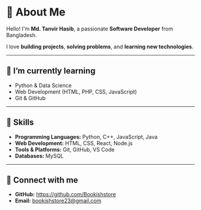 # 👋 About Me

Hello! I'm **Md. Tanvir Hasib**, a passionate **Software Developer** from Bangladesh.  

I love **building projects**, **solving problems**, and **learning new technologies**.  

---

## 🌱 I’m currently learning
- Python & Data Science  
- Web Development (HTML, PHP, CSS, JavaScript)  
- Git & GitHub  

---

## 💼 Skills
- **Programming Languages:** Python, C++, JavaScript, Java 
- **Web Development:** HTML, CSS, React, Node.js  
- **Tools & Platforms:** Git, GitHub, VS Code  
- **Databases:** MySQL  

---

## 🔗 Connect with me
- **GitHub:** https://github.com/Bookishstore  
- **Email:** bookishstore23@gmail.com  
  

